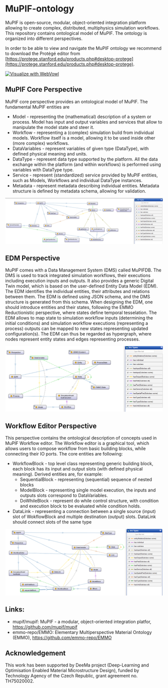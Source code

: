 # MuPIF-ontology
MuPIF is open-source, modular, object-oriented integration platform allowing to create complex, distributed, multiphysics simulation workflows. This repository  contains ontological model of MuPIF. The ontology is organized into different perspectives. 

In order to be able to view and navigate the MuPIF ontology we recommend to download the Protégé editor from [https://protege.stanford.edu/products.php#desktop-protege](https://protege.stanford.edu/products.php#desktop-protege).

<a href="https://service.tib.eu/webvowl/#url=https://raw.githubusercontent.com/mupif/mupif-ontology/main/exports/mupif.owl.json"> <img src="https://img.shields.io/badge/Visualize_with-WebVowl-blue.svg" alt="Visualize with WebVowl" /></a>  

## MuPIF Core Perspective
MuPIF core perspective provides an ontological model of MuPIF. The fundamental MuPIF entities are
* Model - representing the (mathematical) description of a system or process. Model has input and output variables and services that allow to manipulate the model state and steer it.
* Workflow - representing a (complex) simulation build from individual models. Workflow itself is a model, allowing it to be used inside other (more complex) workflows. 
* DataVariables - represent variables of given type (DataType), with defined physical meaning and units.
* DataType - represent data type supported by the platform. All the data exchange within the platform (and within workflows) is performed using variables with DataType type.
* Service - represent (standardized) service provided by MuPIF entities, such as Models, Workflows and individual DataType instances. 
* Metadata - represent metadata describing individual entities. Metadata structure is defined by metadata schema, allowing for validation. 

![Figure 1. Entities and relations in MuPIF Core perspective.](doc/figs/MuPIFCorePerspective.png)

## EDM Perspective
MuPIF comes with a Data Management System (DMS) called MuPIFDB. The DMS is used to track integrated simulation workflows, their executions including execution inputs and outputs. It also provides a generic Digital Twin model, which is based on the user-defined Entity Data Model (EDM). The EDM identifies the individual entities, their attributes and relations between them. The EDM is defined using JSON schema, and the DMS structure is generated from this schema. When designing the EDM, one should introduce entities and their states, following the EMMO Reductionistic perspective, where states define temporal tesselation. The EDM allows to map state to simulation workflow inputs (determining the initial conditions) and simulation workflow executions (representing a process) outputs can be mapped to new states representing updated configuration(s). The EDM can thus be regarded as hypergraph, where nodes represent entity states and edges representing processes.


![Fig. 2: EDM Perspective.](doc/figs/EDMPerspective.png)

## Workflow Editor Perspective
This perspective contains the ontological description of concepts used in MuPIF Workflow editor. The Workflow editor is a graphical tool, which allows users to compose workflow from basic building blocks, while connecting their IO ports. The core entities are following:
* WorkflowBlock - top level class representing generic building block, each block has its input and output slots (with defined physical meaning). Derived entities are, for example:
  * SequentialBlock - representing (sequential) sequence of nested blocks
  * ModelBlock - representing single model execution, the inputs and outputs slots correspond to DataVariables.
  * DoWhileBlock - represent do while control structure, with condition and execution block to be evaluated while condition holds.
* DataLink - representing a connection between a single source (input)  slot of WokflowBlock and multiple destination (output) slots. DataLink should connect slots of the same type


![Fig. 3: Workflow editor perspective.](doc/figs/WorkflowEditorPerspective.png)




## Links: 
* mupif/mupif: MuPIF - a modular, object-oriented integration platfor, https://github.com/mupif/mupif
* emmo-repo/EMMO: Elementary Multiperspective Material Ontology (EMMO), https://github.com/emmo-repo/EMMO

## Acknowledgement
This work has been supported by DeeMa project (Deep-Learning and Optimisation Enabled Material Microstructure Design), funded by Technology Agency of the Czech Republic, grant agreement no. TH75020002.  